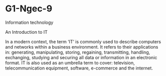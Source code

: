 # G1-Ngec-9
Information technology 

An Introduction to IT

In a modern context, the term ‘IT’ is commonly used to describe computers and networks within a business environment. It refers to their applications in: generating, manipulating, storing, regaining, transmitting, handling, exchanging, studying and securing all data or information in an electronic format. IT is also used as an umbrella term to cover: television, telecommunication equipment, software, e-commerce and the internet.

